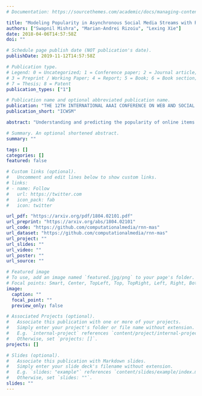 ```yaml
---
# Documentation: https://sourcethemes.com/academic/docs/managing-content/

title: "Modeling Popularity in Asynchronous Social Media Streams with Recurrent Neural Networks"
authors: ["Swapnil Mishra", "Marian-Andrei Rizoiu", "Lexing Xie"]
date: 2018-04-06T14:57:58Z
doi: ""

# Schedule page publish date (NOT publication's date).
publishDate: 2019-11-12T14:57:58Z

# Publication type.
# Legend: 0 = Uncategorized; 1 = Conference paper; 2 = Journal article;
# 3 = Preprint / Working Paper; 4 = Report; 5 = Book; 6 = Book section;
# 7 = Thesis; 8 = Patent
publication_types: ["1"]

# Publication name and optional abbreviated publication name.
publication: "THE 12TH INTERNATIONAL AAAI CONFERENCE ON WEB AND SOCIAL MEDIA"
publication_short: "ICWSM"

abstract: "Understanding and predicting the popularity of online items is an important open problem in social media analysis. Considerable progress has been made recently in data-driven predictions, and in linking popularity to external promotions. However, the existing methods typically focus on a single source of external influence, whereas for many types of online content such as YouTube videos or news articles, attention is driven by multiple heterogeneous sources simultaneously - e.g. microblogs or traditional media coverage. Here, we propose RNN-MAS, a recurrent neural network for modeling asynchronous streams. It is a sequence generator that connects multiple streams of different granularity via joint inference. We show RNN-MAS not only to outperform the current state-of-the-art Youtube popularity prediction system by 17%, but also to capture complex dynamics, such as seasonal trends of unseen influence. We define two new metrics: promotion score quantifies the gain in popularity from one unit of promotion for a Youtube video; the loudness level captures the effects of a particular user tweeting about the video. We use the loudness level to compare the effects of a video being promoted by a single highly-followed user (in the top 1% most followed users) against being promoted by a group of mid-followed users. We find that results depend on the type of content being promoted: superusers are more successful in promoting Howto and Gaming videos, whereas the cohort of regular users are more influential for Activism videos. This work provides more accurate and explainable popularity predictions, as well as computational tools for content producers and marketers to allocate resources for promotion campaigns."

# Summary. An optional shortened abstract.
summary: ""

tags: []
categories: []
featured: false

# Custom links (optional).
#   Uncomment and edit lines below to show custom links.
# links:
# - name: Follow
#   url: https://twitter.com
#   icon_pack: fab
#   icon: twitter

url_pdf: "https://arxiv.org/pdf/1804.02101.pdf"
url_preprint: "https://arxiv.org/abs/1804.02101"
url_code: "https://github.com/computationalmedia/rnn-mas"
url_dataset: "https://github.com/computationalmedia/rnn-mas"
url_project: ""
url_slides: ""
url_video: ""
url_poster: ""
url_source: ""

# Featured image
# To use, add an image named `featured.jpg/png` to your page's folder. 
# Focal points: Smart, Center, TopLeft, Top, TopRight, Left, Right, BottomLeft, Bottom, BottomRight.
image:
  caption: ""
  focal_point: ""
  preview_only: false

# Associated Projects (optional).
#   Associate this publication with one or more of your projects.
#   Simply enter your project's folder or file name without extension.
#   E.g. `internal-project` references `content/project/internal-project/index.md`.
#   Otherwise, set `projects: []`.
projects: []

# Slides (optional).
#   Associate this publication with Markdown slides.
#   Simply enter your slide deck's filename without extension.
#   E.g. `slides: "example"` references `content/slides/example/index.md`.
#   Otherwise, set `slides: ""`.
slides: ""
---
```

